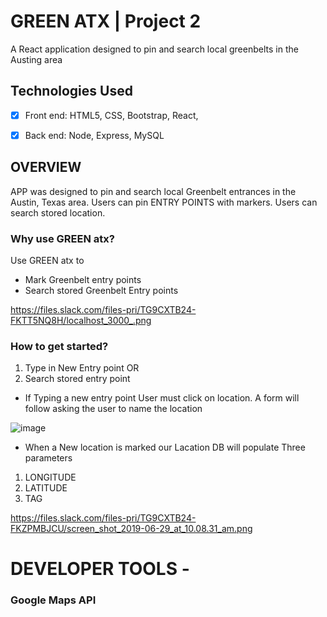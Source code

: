 # GREEN ATX |  Project 2
A React application  designed to pin and search local greenbelts in the Austing area


## Technologies Used

- [x] Front end: HTML5, CSS, Bootstrap, React, 

- [x] Back end: Node, Express, MySQL


## OVERVIEW

APP was designed to pin and search local Greenbelt entrances in the Austin, Texas area. 
Users can pin ENTRY POINTS with markers.
Users can search stored location. 




 ### Why use GREEN atx? ###
 Use GREEN atx to 
 * Mark Greenbelt entry points 
 * Search stored Greenbelt Entry points
 
 
 
 
 
 
 
 
 
 
https://files.slack.com/files-pri/TG9CXTB24-FKTT5NQ8H/localhost_3000_.png

 
 
 
 
 
 
 
 
 
 

 
 ### How to get started? ###
 1. Type in New Entry point
            OR
 2. Search stored entry point           
 * If Typing a new entry point User must click on location. A form will follow asking the user to name the location
 
 
 
 
 
 
 
 
 
 
![image](https://user-images.githubusercontent.com/47580937/60385500-7a82d800-9a4f-11e9-8b7e-0cea944492a8.png)


  
  
  






 
 
 
 
 * When a New location is marked our Lacation DB will populate Three parameters
 1. LONGITUDE
 2. LATITUDE
 3. TAG
 
 
 
 
 
 
 
 
 
https://files.slack.com/files-pri/TG9CXTB24-FKZPMBJCU/screen_shot_2019-06-29_at_10.08.31_am.png

 
 
 




# DEVELOPER TOOLS - 


###   Google Maps API  ###





















